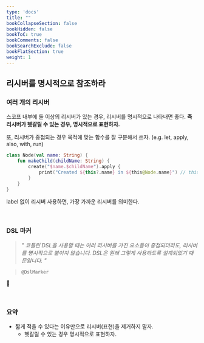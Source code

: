 ```yaml
---
type: 'docs'
title: ""
bookCollapseSection: false
bookHidden: false
bookToC: true
bookComments: false
bookSearchExclude: false
bookFlatSection: true
weight: 1
---
```


## 리시버를 명시적으로 참조하라

### 여러 개의 리시버

스코프 내부에 둘 이상의 리시버가 있는 경우, 리시버를 명시적으로 나타내면 좋다. **즉 리시버가 헷갈릴 수 있는 경우, 명시적으로 표현하자.** 

또, 리시버가 중첩되는 경우 목적에 맞는 함수를 잘 구분해서 쓰자. (e.g. let, apply, also, with, run)

```kotlin
class Node(val name: String) {
    fun makeChild(childName: String) {
        create("$name.$childName").apply {
            print("Created ${this?.name} in ${this@Node.name}") // this@Node와 같이 label 을 활용할 수 있다.
        }
    }
}
```

label 없이 리시버 사용하면, 가장 가까운 리시버를 의미한다.

<br>

### DSL 마커

> *" 코틀린 DSL을 사용할 때는 여러 리시버를 가진 요소들이 중첩되더라도, 리시버를 명시적으로 붙이지 않습니다. DSL은 원래 그렇게 사용하도록 설계되었기 때문입니다. "*

> `@DslMarker`

:thinking:

<br>

### 요약

- 짧게 적을 수 있다는 이유만으로 리시버(표현)을 제거하지 말자.
  - 헷갈릴 수 있는 경우 명시적으로 표현하자.